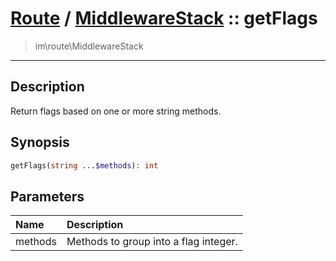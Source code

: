# [Route](route.md) / [MiddlewareStack](route-MiddlewareStack.md) :: getFlags
 > im\route\MiddlewareStack
____

## Description
Return flags based on one or more string methods.

## Synopsis
```php
getFlags(string ...$methods): int
```

## Parameters
| Name | Description |
| :--- | :---------- |
| methods | Methods to group into a flag integer. |
